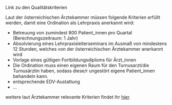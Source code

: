 Link zu den Qualitätskriterien

Laut der österreichischen Ärztekammer müssen folgende Kriterien erfüllt werden, damit eine Ordination als Lehrpraxis anerkannt wird:

* Betreuung von zumindest 800 Patient\_innen pro Quartal \(Berechnungszeitraum: 1 Jahr\)
* Absolvierung eines Lehrpraxisleiterseminars im Ausmaß von mindestens 12 Stunden, welches von der österreichischen Ärztekammer anerkannt wird
* Vorlage eines gültigen Fortbildungsdiploms für Ärzt\_innen
* Die Ordination muss einen eigenen Raum für den Turnusarzt/die Turnusärztin haben, sodass diese/r ungestört eigene Patient\_innen behandeln kann.
* entsprechende EDV-Austattung
* ...

weitere laut Ärztekammer relevante Kriterien findet ihr [hier](http://www.aerztekammer.at/anerkennung-von-lehrambulatorien).





